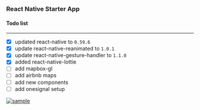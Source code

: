 ### React Native Starter App

#### Todo list
------------


> 
- [x] updated react-native to `0.59.6`
- [x] update react-native-reanimated  to `1.0.1`
- [x] update react-native-gesture-handler to `1.1.0`
- [x] added react-native-lottie
- [ ] add mapbox-gl
- [ ] add airbnb maps
- [ ] add new components
- [ ] add onesignal setup

[![sample](sample "sample")](./screenR.gif "sample")
